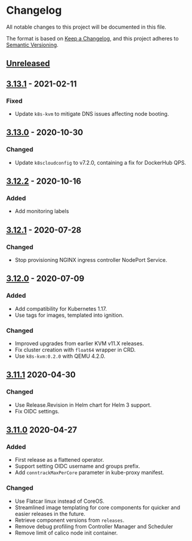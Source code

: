 # Changelog

All notable changes to this project will be documented in this file.

The format is based on [Keep a Changelog](https://keepachangelog.com/en/1.0.0/),
and this project adheres to [Semantic Versioning](https://semver.org/spec/v2.0.0.html).

## [Unreleased]

## [3.13.1] - 2021-02-11

### Fixed

- Update `k8s-kvm` to mitigate DNS issues affecting node booting.

## [3.13.0] - 2020-10-30

### Changed

- Update `k8scloudconfig` to v7.2.0, containing a fix for DockerHub QPS.

## [3.12.2] - 2020-10-16

### Added

- Add monitoring labels

## [3.12.1] - 2020-07-28

### Changed

- Stop provisioning NGINX ingress controller NodePort Service.

## [3.12.0] - 2020-07-09

### Added

- Add compatibility for Kubernetes 1.17.
- Use tags for images, templated into ignition.

### Changed

- Improved upgrades from earlier KVM v11.X releases.
- Fix cluster creation with `float64` wrapper in CRD.
- Use `k8s-kvm:0.2.0` with QEMU 4.2.0.

## [3.11.1] 2020-04-30

### Changed

- Use Release.Revision in Helm chart for Helm 3 support.
- Fix OIDC settings.


## [3.11.0] 2020-04-27

### Added

- First release as a flattened operator.
- Support setting OIDC username and groups prefix.
- Add `conntrackMaxPerCore` parameter in kube-proxy manifest.

### Changed

- Use Flatcar linux instead of CoreOS.
- Streamlined image templating for core components for quicker and easier releases in the future.
- Retrieve component versions from `releases`.
- Remove debug profiling from Controller Manager and Scheduler
- Remove limit of calico node init container.

[Unreleased]: https://github.com/giantswarm/kvm-operator/compare/v3.13.1...HEAD
[3.13.1]: https://github.com/giantswarm/kvm-operator/compare/v3.13.0...v3.13.1
[3.13.0]: https://github.com/giantswarm/kvm-operator/compare/v3.12.2...v3.13.0
[3.12.2]: https://github.com/giantswarm/kvm-operator/compare/v3.12.1...v3.12.2
[3.12.1]: https://github.com/giantswarm/kvm-operator/compare/v3.12.0...v3.12.1
[3.12.0]: https://github.com/giantswarm/kvm-operator/compare/v3.11.1...v3.12.0
[3.11.1]: https://github.com/giantswarm/kvm-operator/compare/v3.11.0...v3.11.1
[3.11.0]: https://github.com/giantswarm/kvm-operator/releases/tag/v3.11.0
